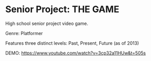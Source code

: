 # Senior Project: THE GAME

High school senior project video game.

Genre: Platformer

Features three distinct levels: Past, Present, Future (as of 2013)

DEMO: https://www.youtube.com/watch?v=3cp32a11HUw&t=505s
